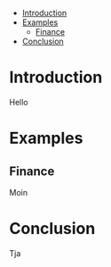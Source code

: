- [Introduction](#introduction)
- [Examples](#examples)
  - [Finance](Examples/finance.md)
- [Conclusion](#conclusion)

# Introduction
Hello

# Examples

## Finance
Moin

# Conclusion
Tja